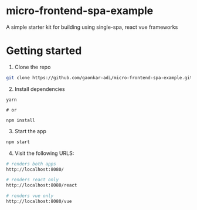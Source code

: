 # micro-frontend-spa-example
A simple starter kit for building using single-spa, react vue frameworks
# Getting started

1. Clone the repo

```sh
git clone https://github.com/gaonkar-adi/micro-frontend-spa-example.git
```

2. Install dependencies

```
yarn

# or

npm install
```

3. Start the app

```sh
npm start
```

4. Visit the following URLS:

```sh
# renders both apps
http://localhost:8080/

# renders react only
http://localhost:8080/react

# renders vue only
http://localhost:8080/vue
```
